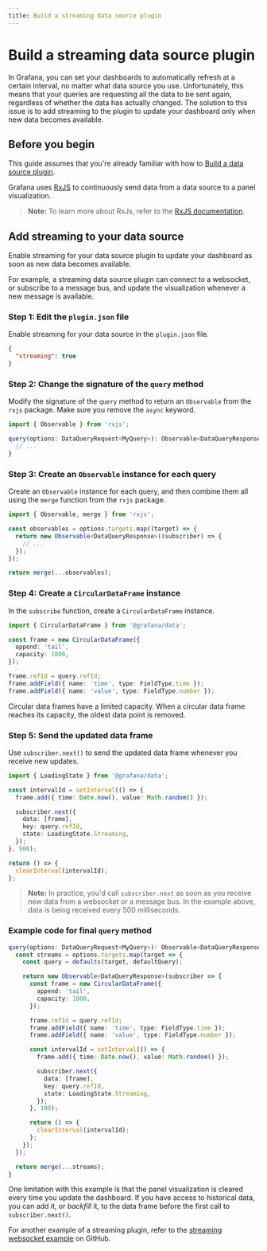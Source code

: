 ```yaml
---
title: Build a streaming data source plugin
---
```


# Build a streaming data source plugin

In Grafana, you can set your dashboards to automatically refresh at a certain interval, no matter what data source you use. Unfortunately, this means that your queries are requesting all the data to be sent again, regardless of whether the data has actually changed. The solution to this issue is to add streaming to the plugin to update your dashboard only when new data becomes available.

## Before you begin

This guide assumes that you're already familiar with how to [Build a data source plugin](/tutorials/build-a-data-source-plugin/).

Grafana uses [RxJS](https://rxjs.dev/) to continuously send data from a data source to a panel visualization. 

> **Note:** To learn more about RxJs, refer to the [RxJS documentation](https://rxjs.dev/guide/overview).

## Add streaming to your data source

Enable streaming for your data source plugin to update your dashboard as soon as new data becomes available.

For example, a streaming data source plugin can connect to a websocket, or subscribe to a message bus, and update the visualization whenever a new message is available.

### Step 1: Edit the `plugin.json` file

Enable streaming for your data source in the `plugin.json` file.

   ```json
   {
     "streaming": true
   }
   ```

### Step 2: Change the signature of the `query` method

Modify the signature of the `query` method to return an `Observable` from the `rxjs` package. Make sure you remove the `async` keyword.

   ```ts
   import { Observable } from 'rxjs';
   ```

   ```ts
   query(options: DataQueryRequest<MyQuery>): Observable<DataQueryResponse> {
     // ...
   }
   ```
### Step 3: Create an `Observable` instance for each query

Create an `Observable` instance for each query, and then combine them all using the `merge` function from the `rxjs` package.

   ```ts
   import { Observable, merge } from 'rxjs';
   ```

   ```ts
   const observables = options.targets.map((target) => {
     return new Observable<DataQueryResponse>((subscriber) => {
       // ...
     });
   });

   return merge(...observables);
   ```

### Step 4: Create a `CircularDataFrame` instance

In the `subscribe` function, create a `CircularDataFrame` instance.

   ```ts
   import { CircularDataFrame } from '@grafana/data';
   ```

   ```ts
   const frame = new CircularDataFrame({
     append: 'tail',
     capacity: 1000,
   });

   frame.refId = query.refId;
   frame.addField({ name: 'time', type: FieldType.time });
   frame.addField({ name: 'value', type: FieldType.number });
   ```

   Circular data frames have a limited capacity. When a circular data frame reaches its capacity, the oldest data point is removed.

### Step 5: Send the updated data frame

Use `subscriber.next()` to send the updated data frame whenever you receive new updates.

   ```ts
   import { LoadingState } from '@grafana/data';
   ```

   ```ts
   const intervalId = setInterval(() => {
     frame.add({ time: Date.now(), value: Math.random() });

     subscriber.next({
       data: [frame],
       key: query.refId,
       state: LoadingState.Streaming,
     });
   }, 500);

   return () => {
     clearInterval(intervalId);
   };
   ```

   > **Note:** In practice, you'd call `subscriber.next` as soon as you receive new data from a websocket or a message bus. In the example above, data is being received every 500 milliseconds.

### Example code for final `query` method

```ts
query(options: DataQueryRequest<MyQuery>): Observable<DataQueryResponse> {
  const streams = options.targets.map(target => {
    const query = defaults(target, defaultQuery);

    return new Observable<DataQueryResponse>(subscriber => {
      const frame = new CircularDataFrame({
        append: 'tail',
        capacity: 1000,
      });

      frame.refId = query.refId;
      frame.addField({ name: 'time', type: FieldType.time });
      frame.addField({ name: 'value', type: FieldType.number });

      const intervalId = setInterval(() => {
        frame.add({ time: Date.now(), value: Math.random() });

        subscriber.next({
          data: [frame],
          key: query.refId,
          state: LoadingState.Streaming,
        });
      }, 100);

      return () => {
        clearInterval(intervalId);
      };
    });
  });

  return merge(...streams);
}
```

One limitation with this example is that the panel visualization is cleared every time you update the dashboard. If you have access to historical data, you can add it, or _backfill_ it, to the data frame before the first call to `subscriber.next()`.

For another example of a streaming plugin, refer to the [streaming websocket example](https://github.com/grafana/grafana-plugin-examples/tree/main/examples/datasource-streaming-websocket) on GitHub. 


